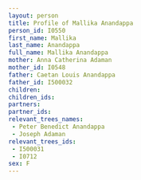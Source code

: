 ```yaml
---
layout: person
title: Profile of Mallika Anandappa
person_id: I0550
first_name: Mallika
last_name: Anandappa
full_name: Mallika Anandappa
mother: Anna Catherina Adaman
mother_id: I0548
father: Caetan Louis Anandappa
father_id: I500032
children:
children_ids:
partners:
partner_ids:
relevant_trees_names:
 - Peter Benedict Anandappa
 - Joseph Adaman
relevant_trees_ids:
 - I500031
 - I0712
sex: F
---
```


